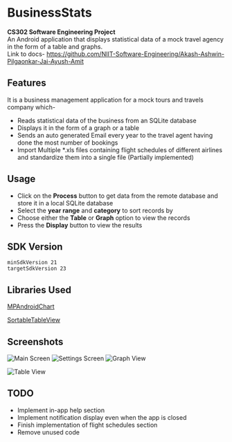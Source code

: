 # BusinessStats
<strong>CS302 Software Engineering Project</strong><br>
An Android application that displays statistical data of a mock travel agency in the form of a table and graphs.<br>
Link to docs- https://github.com/NIIT-Software-Engineering/Akash-Ashwin-Pilgaonkar-Jai-Ayush-Amit

## Features
It is a business management application for a mock tours and travels company which-
* Reads statistical data of the business from an SQLite database
* Displays it in the form of a graph or a table
* Sends an auto generated Email every year to the travel agent having done the most number of bookings
* Import Multiple *.xls files containing flight schedules of different airlines and standardize them into a single file (Partially implemented)

## Usage
* Click on the **Process** button to get data from the remote database and store it in a local SQLite database
* Select the **year range** and **category** to sort records by
* Choose either the **Table** or **Graph** option to view the records
* Press the **Display** button to view the results

## SDK Version
```
minSdkVersion 21
targetSdkVersion 23
```
## Libraries Used
[MPAndroidChart](https://github.com/PhilJay/MPAndroidChart)

[SortableTableView](https://github.com/ISchwarz23/SortableTableView)

## Screenshots
![Main Screen](https://cloud.githubusercontent.com/assets/13731530/25041974/e990ce08-2131-11e7-9376-4b989b242a19.jpg)
![Settings Screen](https://cloud.githubusercontent.com/assets/13731530/25041973/e9885a5c-2131-11e7-9ebb-3239ba2cca0b.jpg)
![Graph View](https://cloud.githubusercontent.com/assets/13731530/25042075/c7c5e7ee-2132-11e7-9a39-f65e143f3a76.jpg)

![Table View](https://cloud.githubusercontent.com/assets/13731530/25041972/e9841014-2131-11e7-976c-dce0fe655ec9.jpg)

## TODO
* Implement in-app help section
* Implement notification display even when the app is closed
* Finish implementation of flight schedules section
* Remove unused code
